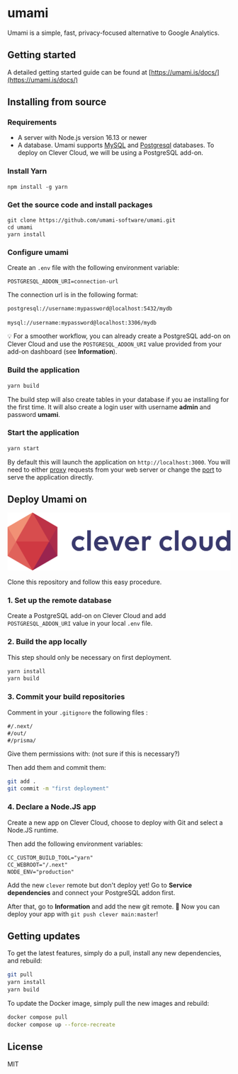 # umami

Umami is a simple, fast, privacy-focused alternative to Google Analytics.

## Getting started

A detailed getting started guide can be found at [https://umami.is/docs/](https://umami.is/docs/)

## Installing from source

### Requirements

- A server with Node.js version 16.13 or newer
- A database. Umami supports [MySQL](https://www.mysql.com/) and [Postgresql](https://www.postgresql.org/) databases. To deploy on Clever Cloud, we will be using a PostgreSQL add-on.

### Install Yarn

```
npm install -g yarn
```

### Get the source code and install packages

```
git clone https://github.com/umami-software/umami.git
cd umami
yarn install
```

### Configure umami

Create an `.env` file with the following environment variable:

```
POSTGRESQL_ADDON_URI=connection-url
```

The connection url is in the following format:

```
postgresql://username:mypassword@localhost:5432/mydb

mysql://username:mypassword@localhost:3306/mydb
```

💡 For a smoother workflow, you can already create a PostgreSQL add-on on Clever Cloud and use the `POSTGRESQL_ADDON_URI` value provided from your add-on dashboard (see **Information**).

### Build the application

```bash
yarn build
```

The build step will also create tables in your database if you ae installing for the first time. It will also create a login user with username **admin** and password **umami**.

### Start the application

```bash
yarn start
```

By default this will launch the application on `http://localhost:3000`. You will need to either
[proxy](https://docs.nginx.com/nginx/admin-guide/web-server/reverse-proxy/) requests from your web server
or change the [port](https://nextjs.org/docs/api-reference/cli#production) to serve the application directly.

## Deploy Umami on

![Clever Cloud](src/assets/clever-cloud-logo.png)

Clone this repository and follow this easy procedure.

### 1. Set up the remote database

Create a PostgreSQL add-on on Clever Cloud and add `POSTGRESQL_ADDON_URI` value in your local `.env` file.

### 2. Build the app locally

This step should only be necessary on first deployment.

```bash
yarn install
yarn build
```

### 3. Commit your build repositories

Comment in your `.gitignore` the following files : 

```
#/.next/
#/out/
#/prisma/
```

Give them permissions with: (not sure if this is necessary?)

Then add them and commit them:

```bash
git add .
git commit -m "first deployment"
```

### 4. Declare a Node.JS app

Create a new app on Clever Cloud, choose to deploy with Git and select a Node.JS runtime.

Then add the following environment variables:

```
CC_CUSTOM_BUILD_TOOL="yarn"
CC_WEBROOT="/.next"
NODE_ENV="production"
```

Add the new `clever` remote but don't deploy yet! Go to **Service dependencies** and connect your PostgreSQL addon first.

After that, go to **Information** and add the new git remote. 🚀 Now you can deploy your app with `git push clever main:master`!

## Getting updates

To get the latest features, simply do a pull, install any new dependencies, and rebuild:

```bash
git pull
yarn install
yarn build
```

To update the Docker image, simply pull the new images and rebuild:

```bash
docker compose pull
docker compose up --force-recreate
```

## License

MIT
